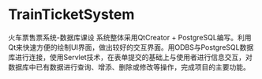 # TrainTicketSystem
火车票售票系统-数据库课设
系统整体采用QtCreator + PostgreSQL编写。利用Qt来快速方便的绘制UI界面，做出较好的交互界面。用ODBS与PostgreSQL数据库进行连接，使用Servlet技术，在表单提交的基础上与使用者进行信息交互，对数据库中已有数据进行查询、增添、删除或修改等操作，完成项目的主要功能。
